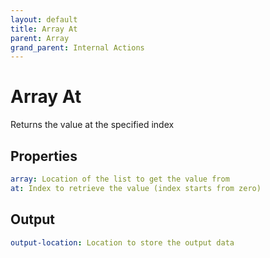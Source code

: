 ```yaml
---
layout: default
title: Array At
parent: Array
grand_parent: Internal Actions
---
```

# Array At
Returns the value at the specified index

## Properties
```yaml
array: Location of the list to get the value from
at: Index to retrieve the value (index starts from zero)
```

## Output
```yaml
output-location: Location to store the output data
```
